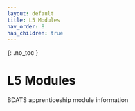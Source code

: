 ```yaml
---
layout: default
title: L5 Modules
nav_order: 8
has_children: true
---
```


{: .no_toc }

# L5 Modules

BDATS apprenticeship module information